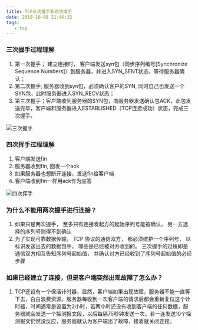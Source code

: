 ```yaml
---
title: TCP三次握手和四次挥手
date: 2019-10-08 21:46:32
tags:
   - tcp
---
```


### 三次握手过程理解
1. 第一次握手； 建立连接时， 客户端发送syn包（同步序列编号[Synchronize Sequence Numbers]）到服务器，并进入SYN_SENT状态，等待服务器确认；
2. 第二次握手; 服务器收到syn包，必须确认客户的SYN, 同时自己也发送一个SYN包，此时服务器进入SYN_RECV状态；
3. 第三次握手；客户端收到服务器的SYN包，向服务器发送确认包ACK，此包发送完毕，客户端和服务器进入ESTABLISHED（TCP连接成功）状态，完成三次握手。


![三次握手](/blog/img/tcp_third.png)  


### 四次挥手过程理解
1. 客户端发送fin
2. 服务器收到fin, 回发一个ack
3. 如果服务器也想断开连接，发送fin给客户端
4. 客户端收到fin一样用ack作为应答

![四次挥手](/blog/img/tcp_four.png)  


### 为什么不能用两次握手进行连接？
1. 如果只是两次握手， 至多只有连接发起方的起始序列号能被确认， 另一方选择的序列号则得不到确认
2. 为了实现可靠数据传输， TCP 协议的通信双方， 都必须维护一个序列号， 以标识发送出去的数据包中， 哪些是已经被对方收到的。 三次握手的过程即是通信双方相互告知序列号起始值， 并确认对方已经收到了序列号起始值的必经步骤


### 如果已经建立了连接，但是客户端突然出现故障了怎么办？
1. TCP还设有一个保活计时器，显然，客户端如果出现故障，服务器不能一直等下去，白白浪费资源。服务器每收到一次客户端的请求后都会重新复位这个计时器，时间通常是设置为2小时，若两小时还没有收到客户端的任何数据，服务器就会发送一个探测报文段，以后每隔75秒钟发送一次。若一连发送10个探测报文仍然没反应，服务器就认为客户端出了故障，接着就关闭连接。
